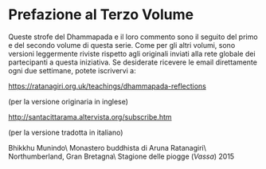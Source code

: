Prefazione al Terzo Volume
==========================

Queste strofe del Dhammapada e il loro commento sono il seguito del
primo e del secondo volume di questa serie. Come per gli altri volumi,
sono versioni leggermente riviste rispetto agli originali inviati alla
rete globale dei partecipanti a questa iniziativa. Se desiderate
ricevere le email direttamente ogni due settimane, potete iscrivervi a:

https://ratanagiri.org.uk/teachings/dhammapada-reflections

(per la versione originaria in inglese)

http://santacittarama.altervista.org/subscribe.htm

(per la versione tradotta in italiano)

Bhikkhu Munindo\\
Monastero buddhista di Aruna Ratanagiri\\
Northumberland, Gran Bretagna\\
Stagione delle piogge (*Vassa*) 2015
